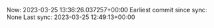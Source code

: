 Now: 2023-03-25 13:36:26.037257+00:00 Earliest commit since sync: None Last sync: 2023-03-25 12:49:13+00:00
